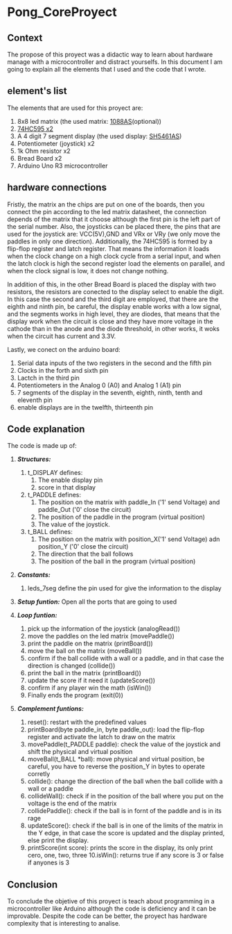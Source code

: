 # Pong_CoreProyect
## Context
The propose of this proyect was a didactic way to learn about hardware manage with a microcontroller and distract yourselfs. 
In this document I am going to explain all the elements that I used and the code that I wrote.

## element's list
The elements that are used for this proyect are:
  1. 8x8 led matrix (the used matrix: [1088AS](https://pdf1.alldatasheet.com/datasheet-pdf/view/1179268/ETC/1088AS.html)(optional))
  3. [74HC595 x2](https://pdf1.alldatasheet.com/datasheet-pdf/view/12198/ONSEMI/74HC595.html)
  4. A 4 digit 7 segment display (the used display: [SH5461AS](https://www.datasheet-pdf.info/attach/1/2118861884.pdf))
  5. Potentiometer (joystick) x2
  6. 1k Ohm resistor x2
  7. Bread Board x2
  8. Arduino Uno R3 microcontroller

## hardware connections
Fristly, the matrix an the chips are put on one of the boards, then you connect the pin according to the led matrix datasheet, the connection depends of the 
matrix that it choose although the first pin is the left part of the serial number. Also, the joysticks can be placed there, the pins that are used for the
joystick are: VCC(5V),GND and VRx or VRy (we only move the paddles in only one direction). Additionally, the 74HC595 is formed by a flip-flop register and 
latch register. That means the information it loads when the clock change on  a high clock cycle from a serial input, and when the latch clock is high the 
second register load the elements on parallel, and when the clock signal is low, it does not change nothing.

In addition of this, in the other Bread Board is placed the display with two resistors, the resistors are conected to the display select to enable the digit.
In this case the second and the third digit are employed, that there are the eighth and ninth pin, be careful, the display enable works with a low signal, and
the segments works in high level, they are diodes, that means that the display work when the circuit is close and they have more voltage in the cathode than
in the anode and the diode threshold, in other works, it woks when the circuit has current and 3.3V. 

Lastly, we conect on the arduino board:
  1. Serial data inputs of the two registers in the second and the fifth pin
  2. Clocks in the forth and sixth pin
  3. Lactch in the third pin
  4. Potentiometers in the Analog 0 (A0) and Analog 1 (A1) pin
  5. 7 segments of the display in the seventh, eighth, ninth, tenth and eleventh pin
  6. enable displays are in the twelfth, thirteenth pin

## Code explanation
The code is made up of:
  1. ***Structures:***

     1. t_DISPLAY defines:
        1. The enable display pin
        2. score in that display   
     3. t_PADDLE defines:
        1. The position on the matrix with paddle_In ('1' send Voltage) and paddle_Out ('0' close the circuit)
        2. The position of the paddle in the program (virtual position)
        3. The value of the joystick.
     4. t_BALL defines:
        1. The position on the matrix with position_X('1' send Voltage) adn position_Y ('0' close the circuit)
        2. The direction that the ball follows
        3. The position of the ball in the program (virtual position)
  3. ***Constants:***
     1. leds_7seg define the pin used for give the information to the display
     
  5. ***Setup funtion:***
     Open all the ports that are going to used 
     
  7. ***Loop funtion:***
     1. pick up the information of the joystick (analogRead())
     2. move the paddles on the led matrix (movePaddle())
     3. print the paddle on the matrix (printBoard())
     4. move the ball on the matrix (moveBall())
     5. confirm if the ball collide with a wall or a paddle, and in that case the direction is changed (collide())
     6. print the ball in the matrix  (printBoard())
     7. update the score if it need it (updateScore())
     8. confirm if any player win the math (isWin())
     9. Finally ends the program (exit(0))
    
  9. ***Complement funtions:***
     1. reset(): restart with the predefined values
     2. printBoard(byte paddle_in, byte paddle_out): load the flip-flop register and activate the latch to draw on the matrix
     3. movePaddle(t_PADDLE paddle): check the value of the joystick and shift the physical and virtual position
     4. moveBall(t_BALL *ball): move physical and virtual position, be careful, you have to reverse the position_Y in bytes to operate corretly
     5. collide(): change the direction of the ball when the ball collide with a wall or a paddle
     6. collideWall(): check if in the position of the ball where you put on the voltage is the end of the matrix
     7. collidePaddle(): check if the ball is in fornt of the paddle and is in its rage
     8. updateScore(): check if the ball is in one of the limits of the matrix in the Y edge, in that case the score is updated and the display printed, else
        print the display.
     9. printScore(int score): prints the score in the display, its only print cero, one, two, three
     10.isWin(): returns true if any score is 3 or false if anyones is 3

## Conclusion
To conclude the objetive of this proyect is teach about programming in a microcontroller like Arduino although the code is deficiency and it can be 
improvable. Despite the code can be better, the proyect has hardware complexity that is interesting to analise.
